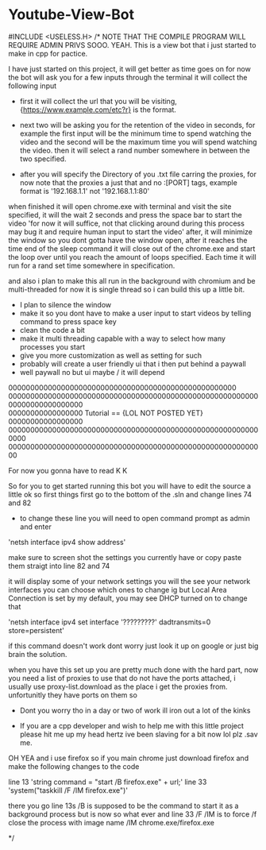 # Youtube-View-Bot
#INCLUDE <USELESS.H>
/*
NOTE THAT THE COMPILE PROGRAM WILL REQUIRE ADMIN PRIVS SOOO. YEAH.
This is a view bot that i just started to make in cpp for pactice.

I have just started on this project, it will get better as time goes on for now the bot
will ask you for a few inputs through the terminal it will collect the following input

* first it will collect the url that you will be visiting, {https://www.example.com/etc?r} is 
the format.

* next two will be asking you for the retention of the video in seconds, for example
the first input will be the minimum time to spend watching the video and the second
will be the maximum time you will spend watching the video. then it will select a rand
number somewhere in between the two specified.

* after you will specify the Directory of you .txt file carring the proxies, for now
note that the proxies a just that and no :[PORT] tags, example format is '192.168.1.1'
not '192.168.1.1:80'

when finished it will open chrome.exe with terminal and visit the site specified, it 
will the wait 2 seconds and press the space bar to start the video 'for now it will 
suffice, not that clicking around during this process may bug it and require human input
to start the video' after, it will minimize the window so you dont gotta have the window 
open, after it reaches the time end of the sleep command it will close out of the chrome.exe
and start the loop over until you reach the amount of loops specified. Each time it will run
for a rand set time somewhere in specification.

and also i plan to make this all run in the background with chromium and be multi-threaded
for now it is single thread so i can build this up a little bit.

- I plan to silence the window
- make it so you dont have to make a user input to start videos by telling command to press space key
- clean the code a bit
- make it multi threading capable with a way to select how many processes you start
- give you more customization as well as setting for such
- probably will create a user friendly ui that i then put behind a paywall
- well paywall no but ui maybe / it will depend

0000000000000000000000000000000000000000000000000000
000000000000000000000000000000000000000000000000000000000
00000000000000000                                         
00000000000000000     Tutorial == {LOL NOT POSTED YET}     
00000000000000000                                           
0000000000000000000000000000000000000000000000000000000000000
00000000000000000000000000000000000000000000000000000000000


For now you gonna have to read K K

So for you to get started running this bot you will have to edit the source a little ok
so first things first go to the bottom of the .sln and change lines 74 and 82

* to change these line you will need to open command prompt as admin and enter

'netsh interface ipv4 show address'

make sure to screen shot the settings you currently have or copy paste them straigt into
line 82 and 74

it will display some of your network settings
you will the see your network interfaces you can choose which ones to change ig 
but Local Area Connection is set by my default, you may see DHCP turned on to change that

'netsh interface ipv4 set interface '?????????' dadtransmits=0 store=persistent'

if this command doesn't work dont worry just look it up on google or just big brain the solution.

when you have this set up you are pretty much done with the hard part, now you need a list of proxies
to use that do not have the ports attached, i usually use proxy-list.download as the place i get 
the proxies from. unfortunitly they have ports on them so 

- Dont you worry tho in a day or two of work ill iron out a lot of the kinks

* If you are a cpp developer and wish to help me with this little project please
hit me up my head hertz ive been slaving for a bit now lol plz .sav me.

OH YEA and i use firefox so if you main chrome just download firefox and make the following changes to the code

line 13 'string command = "start /B firefox.exe" + url;'
line 33 'system("taskkill /F /IM firefox.exe")'

there you go line 13s /B is supposed to be the command to start it as a background process but is now so what
ever and line 33 /F /IM is to force /f close the process with image name /IM chrome.exe/firefox.exe


*/

